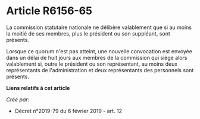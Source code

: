 # Article R6156-65

La commission statutaire nationale ne délibère valablement que si au moins la moitié de ses membres, plus le président ou son
suppléant, sont présents.

Lorsque ce quorum n'est pas atteint, une nouvelle convocation est envoyée dans un délai de huit jours aux membres de la
commission qui siège alors valablement si, outre le président ou son représentant, au moins deux représentants de
l'administration et deux représentants des personnels sont présents.

**Liens relatifs à cet article**

_Créé par_:

  - Décret n°2019-79 du 6 février 2019 - art. 12
